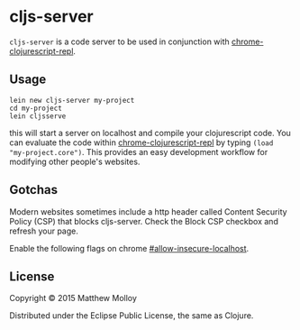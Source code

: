 # cljs-server

`cljs-server` is a code server to be used in conjunction with [chrome-clojurescript-repl](https://github.com/whamtet/chrome-clojurescript-repl).

## Usage

    lein new cljs-server my-project
    cd my-project
    lein cljsserve

this will start a server on localhost and compile your clojurescript code.  You can evaluate the code within [chrome-clojurescript-repl](https://github.com/whamtet/chrome-clojurescript-repl) by typing `(load "my-project.core")`.  This provides an easy development workflow for modifying other people's websites.

## Gotchas

Modern websites sometimes include a http header called Content Security Policy (CSP) that blocks cljs-server.  Check the Block CSP checkbox and refresh your page.

Enable the following flags on chrome [#allow-insecure-localhost](chrome://flags/#allow-insecure-localhost).


## License

Copyright © 2015 Matthew Molloy

Distributed under the Eclipse Public License, the same as Clojure.
